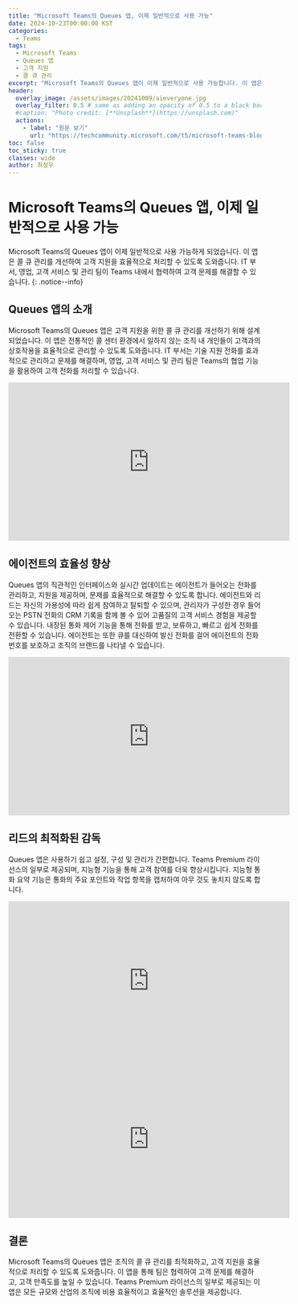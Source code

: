```yaml
---
title: "Microsoft Teams의 Queues 앱, 이제 일반적으로 사용 가능"
date: 2024-10-23T00:00:00 KST
categories:
  - Teams
tags:
  - Microsoft Teams
  - Queues 앱
  - 고객 지원
  - 콜 큐 관리
excerpt: "Microsoft Teams의 Queues 앱이 이제 일반적으로 사용 가능합니다. 이 앱은 콜 큐 관리를 개선하여 고객 지원을 효율적으로 처리할 수 있도록 도와줍니다."
header:
  overlay_image: /assets/images/20241009/aieveryone.jpg
  overlay_filter: 0.5 # same as adding an opacity of 0.5 to a black background
  #caption: "Photo credit: [**Unsplash**](https://unsplash.com)"
  actions:
    - label: "원문 보기"
      url: "https://techcommunity.microsoft.com/t5/microsoft-teams-blog/queues-app-for-microsoft-teams-now-generally-available/ba-p/4276837"
toc: false
toc_sticky: true
classes: wide
author: 최정우
---
```


# Microsoft Teams의 Queues 앱, 이제 일반적으로 사용 가능

Microsoft Teams의 Queues 앱이 이제 일반적으로 사용 가능하게 되었습니다. 이 앱은 콜 큐 관리를 개선하여 고객 지원을 효율적으로 처리할 수 있도록 도와줍니다. IT 부서, 영업, 고객 서비스 및 관리 팀이 Teams 내에서 협력하여 고객 문제를 해결할 수 있습니다.
{: .notice--info}

## Queues 앱의 소개

Microsoft Teams의 Queues 앱은 고객 지원을 위한 콜 큐 관리를 개선하기 위해 설계되었습니다. 이 앱은 전통적인 콜 센터 환경에서 일하지 않는 조직 내 개인들이 고객과의 상호작용을 효율적으로 관리할 수 있도록 도와줍니다. IT 부서는 기술 지원 전화를 효과적으로 관리하고 문제를 해결하며, 영업, 고객 서비스 및 관리 팀은 Teams의 협업 기능을 활용하여 고객 전화를 처리할 수 있습니다.

<iframe width="560" height="315" src="https://www.youtube.com/embed/iorRpN0p1mc?si=QdqjOebIDtW89hsf" title="YouTube video player" frameborder="0" allow="accelerometer; autoplay; clipboard-write; encrypted-media; gyroscope; picture-in-picture; web-share" referrerpolicy="strict-origin-when-cross-origin" allowfullscreen></iframe>

## 에이전트의 효율성 향상

Queues 앱의 직관적인 인터페이스와 실시간 업데이트는 에이전트가 들어오는 전화를 관리하고, 지원을 제공하며, 문제를 효율적으로 해결할 수 있도록 합니다. 에이전트와 리드는 자신의 가용성에 따라 쉽게 참여하고 탈퇴할 수 있으며, 관리자가 구성한 경우 들어오는 PSTN 전화의 CRM 기록을 함께 볼 수 있어 고품질의 고객 서비스 경험을 제공할 수 있습니다. 내장된 통화 제어 기능을 통해 전화를 받고, 보류하고, 빠르고 쉽게 전화를 전환할 수 있습니다. 에이전트는 또한 큐를 대신하여 발신 전화를 걸어 에이전트의 전화 번호를 보호하고 조직의 브랜드를 나타낼 수 있습니다.

<iframe width="560" height="315" src="https://www.youtube.com/embed/ep-yT623zpM?si=CnwEWV-Q6Y3LM4RH" title="YouTube video player" frameborder="0" allow="accelerometer; autoplay; clipboard-write; encrypted-media; gyroscope; picture-in-picture; web-share" referrerpolicy="strict-origin-when-cross-origin" allowfullscreen></iframe>

## 리드의 최적화된 감독

Queues 앱은 사용하기 쉽고 설정, 구성 및 관리가 간편합니다. Teams Premium 라이선스의 일부로 제공되며, 지능형 기능을 통해 고객 참여를 더욱 향상시킵니다. 지능형 통화 요약 기능은 통화의 주요 포인트와 작업 항목을 캡처하여 아무 것도 놓치지 않도록 합니다.

<iframe width="560" height="315" src="https://www.youtube.com/embed/IpugS72BIQQ?si=vAIhPNWIpeadPR8w" title="YouTube video player" frameborder="0" allow="accelerometer; autoplay; clipboard-write; encrypted-media; gyroscope; picture-in-picture; web-share" referrerpolicy="strict-origin-when-cross-origin" allowfullscreen></iframe>

<iframe width="560" height="315" src="https://www.youtube.com/embed/zMeWBtHZiTk?si=UKI1rJrvGjgCnyHn" title="YouTube video player" frameborder="0" allow="accelerometer; autoplay; clipboard-write; encrypted-media; gyroscope; picture-in-picture; web-share" referrerpolicy="strict-origin-when-cross-origin" allowfullscreen></iframe>

## 결론

Microsoft Teams의 Queues 앱은 조직의 콜 큐 관리를 최적화하고, 고객 지원을 효율적으로 처리할 수 있도록 도와줍니다. 이 앱을 통해 팀은 협력하여 고객 문제를 해결하고, 고객 만족도를 높일 수 있습니다. Teams Premium 라이선스의 일부로 제공되는 이 앱은 모든 규모와 산업의 조직에 비용 효율적이고 효율적인 솔루션을 제공합니다.
